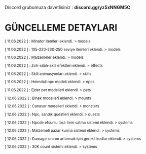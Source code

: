 Discord grubumuza davetlisiniz : **discord.gg/yz5xNNGM5C**




# GÜNCELLEME DETAYLARI
<sub>
[ 11.06.2022 ] : Minator itemleri eklendi. > models


[ 11.06.2022 ] : 105-220-230-250 seviye itemleri eklendi. > models

[ 11.06.2022 ] : Malzemeler eklendi. > models

[ 11.06.2022 ] : Zırh-silah-skill efektleri eklendi. > effects

[ 11.06.2022 ] : Skill animasyonları eklendi. > skills

[ 11.06.2022 ] : Heimdall npc modeli eklendi. > npcs

[ 11.06.2022 ] : Ejder pet modelleri eklendi. > pets

[ 12.06.2022 ] : Binek modelleri eklendi. > mounts

[ 12.06.2022 ] : Canavar modelleri eklendi. > monsters

[ 12.06.2022 ] : Npc, sandık questleri eklendi. > quests

[ 12.06.2022 ] : Npcde efsunlu taşlı item satma sistemi eklendi. > systems

[ 12.06.2022 ] : Malzemeli pazar kurma sistemi eklendi. > systems

[ 12.06.2022 ] : Damage sınırını arttırmak için gerekli kodlar eklendi. > systems

[ 12.06.2022 ] : 30K count sistemi eklendi. > systems
</sub>